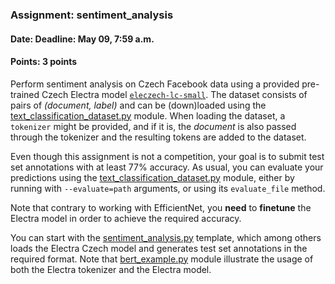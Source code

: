 ### Assignment: sentiment_analysis
#### Date: Deadline: May 09, 7:59 a.m.
#### Points: 3 points

Perform sentiment analysis on Czech Facebook data using a provided pre-trained
Czech Electra model [`eleczech-lc-small`](https://huggingface.co/ufal/eleczech-lc-small).
The dataset consists of pairs of _(document, label)_ and can be (down)loaded using the
[text_classification_dataset.py](https://github.com/ufal/npfl114/tree/past-2122/labs/11/text_classification_dataset.py)
module. When loading the dataset, a `tokenizer` might be provided, and if it is,
the _document_ is also passed through the tokenizer and the resulting tokens are
added to the dataset.

Even though this assignment is not a competition, your goal is to submit test
set annotations with at least 77% accuracy. As usual, you can evaluate your
predictions using the [text_classification_dataset.py](https://github.com/ufal/npfl114/tree/past-2122/labs/11/text_classification_dataset.py)
module, either by running with `--evaluate=path` arguments, or using its
`evaluate_file` method.

Note that contrary to working with EfficientNet, you **need** to **finetune**
the Electra model in order to achieve the required accuracy.

You can start with the
[sentiment_analysis.py](https://github.com/ufal/npfl114/tree/past-2122/labs/11/sentiment_analysis.py)
template, which among others loads the Electra Czech model and generates test
set annotations in the required format. Note that [bert_example.py](https://github.com/ufal/npfl114/tree/past-2122/labs/11/bert_example.py)
module illustrate the usage of both the Electra tokenizer and the Electra model.

